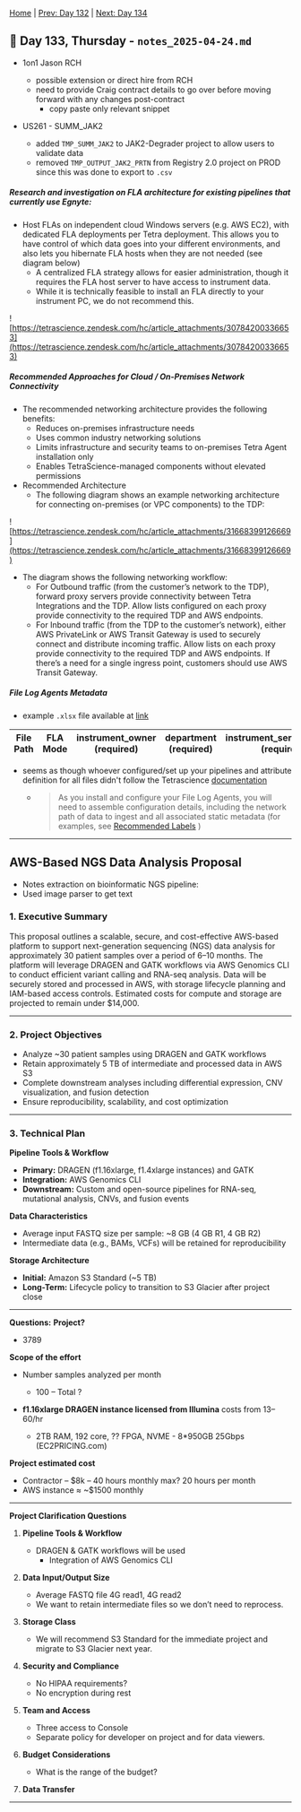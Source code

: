 [Home](../../main.md) | [Prev: Day 132](notes_2025-04-23.md) | [Next: Day 134](./notes_2025-04-25.md)

## 📝 Day 133, Thursday - `notes_2025-04-24.md`

- 1on1 Jason RCH
    * possible extension or direct hire from RCH
    * need to provide Craig contract details to go over before moving forward with any changes post-contract
        * copy paste only relevant snippet

- US261 - SUMM_JAK2
    * added `TMP_SUMM_JAK2` to JAK2-Degrader project to allow users to validate data
    * removed `TMP_OUTPUT_JAK2_PRTN` from Registry 2.0 project on PROD since this was done to export to `.csv`

##### Research and investigation on FLA architecture for existing pipelines that currently use Egnyte:
- Host FLAs on independent cloud Windows servers (e.g. AWS EC2), with dedicated FLA deployments per Tetra deployment. This allows you to have control of which data goes into your different environments, and also lets you hibernate FLA hosts when they are not needed (see diagram below)
    * A centralized FLA strategy allows for easier administration, though it requires the FLA host server to have access to instrument data.
    * While it is technically feasible to install an FLA directly to your instrument PC, we do not recommend this.

![https://tetrascience.zendesk.com/hc/article_attachments/30784200336653](https://tetrascience.zendesk.com/hc/article_attachments/30784200336653)

##### Recommended Approaches for Cloud / On-Premises Network Connectivity
- The recommended networking architecture provides the following benefits:
    * Reduces on-premises infrastructure needs
    * Uses common industry networking solutions
    * Limits infrastructure and security teams to on-premises Tetra Agent installation only
    * Enables TetraScience-managed components without elevated permissions
- Recommended Architecture
    * The following diagram shows an example networking architecture for connecting on-premises (or VPC components) to the TDP:

![https://tetrascience.zendesk.com/hc/article_attachments/31668399126669](https://tetrascience.zendesk.com/hc/article_attachments/31668399126669)

- The diagram shows the following networking workflow:
    * For Outbound traffic (from the customer’s network to the TDP), forward proxy servers provide connectivity between Tetra Integrations and the TDP. Allow lists configured on each proxy provide connectivity to the required TDP and AWS endpoints.
    * For Inbound traffic (from the TDP to the customer’s network), either AWS PrivateLink or AWS Transit Gateway is used to securely connect and distribute incoming traffic. Allow lists on each proxy provide connectivity to the required TDP and AWS endpoints. If there’s a need for a single ingress point, customers should use AWS Transit Gateway.

##### File Log Agents Metadata
- example `.xlsx` file available at [link](https://docs.google.com/spreadsheets/d/1ftAjWRjTMp96fM2aF-IE5vpAcj9zkvhx/edit?usp=drive_link&ouid=102373390326328783035&rtpof=true&sd=true)

| File Path | FLA Mode | instrument_owner (required) | department (required) | instrument_serial_number (required) | pc_name | instrument_model | instrument_type | vendor |
|-----------|----------|-----------------------------|------------------------|--------------------------------------|---------|------------------|------------------|--------|

- seems as though whoever configured/set up your pipelines and attribute definition for all files didn't follow the Tetrascience [documentation](https://tetrascience.zendesk.com/hc/en-us/articles/29488778355853-File-based-data-onboarding-and-contextualization)
    * >As you install and configure your File Log Agents, you will need to assemble configuration details, including the network path of data to ingest and all associated static metadata (for examples, see [Recommended Labels](https://tetrascience.zendesk.com/hc/en-us/articles/29736256140301-Recommended-Labels) )  


---



## **AWS-Based NGS Data Analysis Proposal**  
- Notes extraction on bioinformatic NGS pipeline:
- Used image parser to get text

### 1. Executive Summary  
This proposal outlines a scalable, secure, and cost-effective AWS-based platform to support next-generation sequencing (NGS) data analysis for approximately 30 patient samples over a period of 6–10 months. The platform will leverage DRAGEN and GATK workflows via AWS Genomics CLI to conduct efficient variant calling and RNA-seq analysis. Data will be securely stored and processed in AWS, with storage lifecycle planning and IAM-based access controls. Estimated costs for compute and storage are projected to remain under $14,000.

---

### 2. Project Objectives  
- Analyze ~30 patient samples using DRAGEN and GATK workflows  
- Retain approximately 5 TB of intermediate and processed data in AWS S3  
- Complete downstream analyses including differential expression, CNV visualization, and fusion detection  
- Ensure reproducibility, scalability, and cost optimization

---

### 3. Technical Plan  

**Pipeline Tools & Workflow**  
- **Primary:** DRAGEN (f1.16xlarge, f1.4xlarge instances) and GATK  
- **Integration:** AWS Genomics CLI  
- **Downstream:** Custom and open-source pipelines for RNA-seq, mutational analysis, CNVs, and fusion events

**Data Characteristics**  
- Average input FASTQ size per sample: ~8 GB (4 GB R1, 4 GB R2)  
- Intermediate data (e.g., BAMs, VCFs) will be retained for reproducibility

**Storage Architecture**  
- **Initial:** Amazon S3 Standard (~5 TB)  
- **Long-Term:** Lifecycle policy to transition to S3 Glacier after project close

---

**Questions:**
**Project?**
- 3789

**Scope of the effort**
- Number samples analyzed per month  
  - 100 – Total ?

- **f1.16xlarge DRAGEN instance licensed from Illumina** costs from $13–$60/hr  
  - 2TB RAM, 192 core, ?? FPGA, NVME - 8*950GB 25Gbps (EC2PRICING.com)

**Project estimated cost**
- Contractor – $8k – 40 hours monthly max? 20 hours per month  
- AWS instance ≈ ~$1500 monthly

---

**Project Clarification Questions**

1. **Pipeline Tools & Workflow**  
   - DRAGEN & GATK workflows will be used  
     - Integration of AWS Genomics CLI

2. **Data Input/Output Size**  
   - Average FASTQ file 4G read1, 4G read2  
   - We want to retain intermediate files so we don’t need to reprocess.

3. **Storage Class**  
   - We will recommend S3 Standard for the immediate project and migrate to S3 Glacier next year.

4. **Security and Compliance**  
   - No HIPAA requirements?  
   - No encryption during rest

5. **Team and Access**  
   - Three access to Console  
   - Separate policy for developer on project and for data viewers.

6. **Budget Considerations**  
   - What is the range of the budget?

7. **Data Transfer**

---
